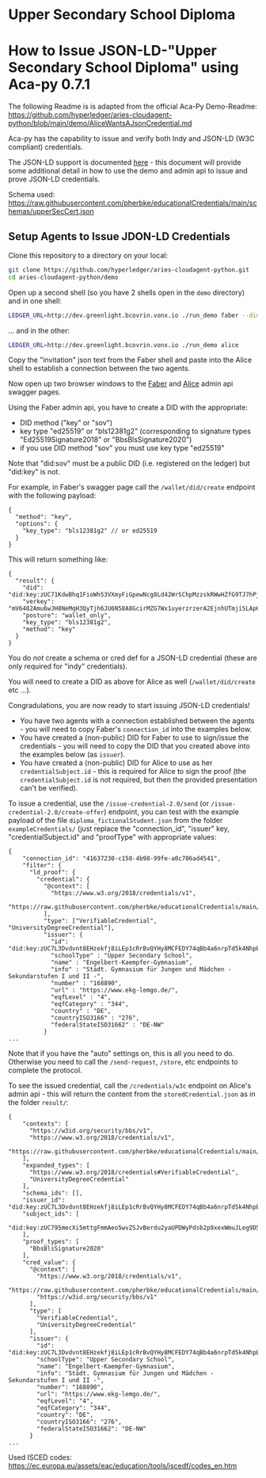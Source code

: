 # Upper Secondary School Diploma


# How to Issue JSON-LD-"Upper Secondary School Diploma" using Aca-py 0.7.1

The following Readme is is adapted from the official Aca-Py Demo-Readme:
https://github.com/hyperledger/aries-cloudagent-python/blob/main/demo/AliceWantsAJsonCredential.md 

Aca-py has the capability to issue and verify both Indy and JSON-LD (W3C compliant) credentials.

The JSON-LD support is documented [here](../JsonLdCredentials.md) - this document will provide some additional detail in how to use the demo and admin api to issue and prove JSON-LD credentials.

Schema used: https://raw.githubusercontent.com/pherbke/educationalCredentials/main/schemas/upperSecCert.json


## Setup Agents to Issue JDON-LD Credentials

Clone this repository to a directory on your local:

```bash
git clone https://github.com/hyperledger/aries-cloudagent-python.git
cd aries-cloudagent-python/demo
```

Open up a second shell (so you have 2 shells open in the `demo` directory) and in one shell:

```bash
LEDGER_URL=http://dev.greenlight.bcovrin.vonx.io ./run_demo faber --did-exchange --aip 20 --cred-type json-ld
```

... and in the other:

```bash
LEDGER_URL=http://dev.greenlight.bcovrin.vonx.io ./run_demo alice
```

Copy the "invitation" json text from the Faber shell and paste into the Alice shell to establish a connection between the two agents.

Now open up two browser windows to the [Faber](http://localhost:8021/api/doc) and [Alice](http://localhost:8031/api/doc) admin api swagger pages.

Using the Faber admin api, you have to create a DID with the appropriate:

- DID method ("key" or "sov")
- key type "ed25519" or "bls12381g2" (corresponding to signature types "Ed25519Signature2018" or "BbsBlsSignature2020")
- if you use DID method "sov" you must use key type "ed25519"

Note that "did:sov" must be a public DID (i.e. registered on the ledger) but "did:key" is not.

For example, in Faber's swagger page call the `/wallet/did/create` endpoint with the following payload:

```
{
  "method": "key",
  "options": {
    "key_type": "bls12381g2" // or ed25519
  }
}
```

This will return something like:

```
{
  "result": {
    "did": "did:key:zUC71KdwBhq1FioWh53VXmyFiGpewNcg8Ld42WrSChpMzzskRWwHZfG9TJ7hPj8wzmKNrek3rW4ZkXNiHAjVchSmTr9aNUQaArK3KSkTySzjEM73FuDV62bjdAHF7EMnZ27poCE",
    "verkey": "mV6482Amu6wJH8NeMqH3QyTjh6JU6N58A8GcirMZG7Wx1uyerzrzerA2EjnhUTmjiSLAp6CkNdpkLJ1NTS73dtcra8WUDDBZ3o455EMrkPyAtzst16RdTMsGe3ctyTxxJav",
    "posture": "wallet_only",
    "key_type": "bls12381g2",
    "method": "key"
  }
}
```

You do *not* create a schema or cred def for a JSON-LD credential (these are only required for "indy" credentials).

You will need to create a DID as above for Alice as well (`/wallet/did/create` etc ...).

Congradulations, you are now ready to start issuing JSON-LD credentials!

- You have two agents with a connection established between the agents - you will need to copy Faber's `connection_id` into the examples below.
- You have created a (non-public) DID for Faber to use to sign/issue the credentials - you will need to copy the DID that you created above into the examples below (as `issuer`).
- You have created a (non-public) DID for Alice to use as her `credentialSubject.id` - this is required for Alice to sign the proof (the `credentialSubject.id` is not required, but then the provided presentation can't be verified).

To issue a credential, use the `/issue-credential-2.0/send` (or `/issue-credential-2.0/create-offer`) endpoint, you can test with the example payload of the file `diploma_fictionalStudent.json` from the folder `exampleCredentials/` (just replace the "connection_id", "issuer" key, "credentialSubject.id" and "proofType" with appropriate values:

```
{
    "connection_id": "41637230-c158-4b98-99fe-a0c706ad4541",
    "filter": {
      "ld_proof": {
        "credential": {
          "@context": [
            "https://www.w3.org/2018/credentials/v1",
            "https://raw.githubusercontent.com/pherbke/educationalCredentials/main/schemas/upperSecCert.json"
          ],
          "type": ["VerifiableCredential", "UniversityDegreeCredential"],
          "issuer": {
            "id": "did:key:zUC7L3Dvdvnt8EHzekfj8iLEp1cRrBvQYHy8MCFEDY74qBb4a6nrpTd5k4NhpEXJ7e7kGaqiohzNpzB2dEebG6zXdwSYQXDbhdn16qzVrTZkvSArVpijn3qo2HgcA2PefDvkGpB",
            "schoolType" : "Upper Secondary School",
            "name" : "Engelbert-Kaempfer-Gymnasium",
            "info" : "Städt. Gymnasium für Jungen und Mädchen - Sekundarstufen I und II -",
            "number" : "168890",
            "url" : "https://www.ekg-lemgo.de/",
            "eqfLevel" : "4",
            "eqfCategory" : "344",
            "country" : "DE",
            "countryISO3166" : "276",
            "federalStateISO31662" : "DE-NW"
          }
... 
```

Note that if you have the "auto" settings on, this is all you need to do.  Otherwise you need to call the `/send-request`, `/store`, etc endpoints to complete the protocol.

To see the issued credential, call the `/credentials/w3c` endpoint on Alice's admin api - this will return the content from the `storedCredential.json` as in the folder `result/`:

```
{
    "contexts": [
      "https://w3id.org/security/bbs/v1",
      "https://www.w3.org/2018/credentials/v1",
      "https://raw.githubusercontent.com/pherbke/educationalCredentials/main/schemas/upperSecCert.json"
    ],
    "expanded_types": [
      "https://www.w3.org/2018/credentials#VerifiableCredential",
      "UniversityDegreeCredential"
    ],
    "schema_ids": [],
    "issuer_id": "did:key:zUC7L3Dvdvnt8EHzekfj8iLEp1cRrBvQYHy8MCFEDY74qBb4a6nrpTd5k4NhpEXJ7e7kGaqiohzNpzB2dEebG6zXdwSYQXDbhdn16qzVrTZkvSArVpijn3qo2HgcA2PefDvkGpB",
    "subject_ids": [
      "did:key:zUC795mecXi5mttgFmmAeo5wvZSJvBerdu2yaUPDWyPdsb2p9xexWmuJLeg9D59QvWK491MY4gqvT14WdBKAYiZNeLZ83GfxAz2qEkZXMB5zUhHDdU7e7YdBEMFHZYev5mzn9rd"
    ],
    "proof_types": [
      "BbsBlsSignature2020"
    ],
    "cred_value": {
      "@context": [
        "https://www.w3.org/2018/credentials/v1",
        "https://raw.githubusercontent.com/pherbke/educationalCredentials/main/schemas/upperSecCert.json",
        "https://w3id.org/security/bbs/v1"
      ],
      "type": [
        "VerifiableCredential",
        "UniversityDegreeCredential"
      ],
      "issuer": {
        "id": "did:key:zUC7L3Dvdvnt8EHzekfj8iLEp1cRrBvQYHy8MCFEDY74qBb4a6nrpTd5k4NhpEXJ7e7kGaqiohzNpzB2dEebG6zXdwSYQXDbhdn16qzVrTZkvSArVpijn3qo2HgcA2PefDvkGpB",
        "schoolType": "Upper Secondary School",
        "name": "Engelbert-Kaempfer-Gymnasium",
        "info": "Städt. Gymnasium für Jungen und Mädchen - Sekundarstufen I und II -",
        "number": "168890",
        "url": "https://www.ekg-lemgo.de/",
        "eqfLevel": "4",
        "eqfCategory": "344",
        "country": "DE",
        "countryISO3166": "276",
        "federalStateISO31662": "DE-NW"
      }
...
```

Used ISCED codes: 
https://ec.europa.eu/assets/eac/education/tools/iscedf/codes_en.htm
